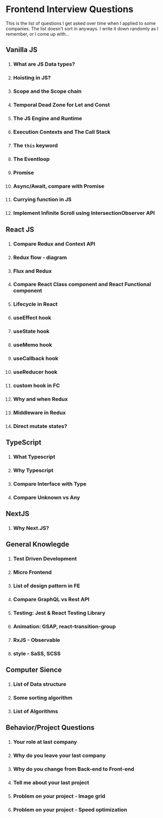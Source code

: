 # Frontend Interview Questions

This is the list of questions I get asked over time when I applied to some companies. The list doesn't sort in anyways. I write it down randomly as I remember, or I come up with...

## Vanilla JS
1. ### What are JS Data types?
2. ### Hoisting in JS?
3. ### Scope and the Scope chain
4. ### Temporal Dead Zone for Let and Const
5. ### The JS Engine and Runtime
6. ### Execution Contexts and The Call Stack
7. ### The `this` keyword
8. ### The Eventloop
9. ### Promise
10. ### Async/Await, compare with Promise
11. ### Currying function in JS
12. ### Implement Infinite Scroll using IntersectionObserver API 

## React JS
1. ### Compare Redux and Context API
2. ### Redux flow - diagram
3. ### Flux and Redux
4. ### Compare React Class component and React Functional component
5. ### Lifecycle in React
6. ### useEffect hook
7. ### useState hook
8. ### useMemo hook
9. ### useCallback hook
10. ### useReducer hook
11. ### custom hook in FC
12. ### Why and when Redux
13. ### Middleware in Redux
14. ### Direct mutate states?

## TypeScript
1. ### What Typescript
2. ### Why Typescript
3. ### Compare Interface with Type
4. ### Compare Unknown vs Any

## NextJS
1. ### Why Next.JS?

## General Knowlegde
1. ### Test Driven Development
2. ### Micro Frontend
3. ### List of design pattern in FE
4. ### Compare GraphQL vs Rest API
5. ### Testing: Jest & React Testing Library
6. ### Animation: GSAP, react-transition-group
7. ### RxJS - Observable
8. ### style - SaSS, SCSS

## Computer Sience
1. ### List of Data structure
2. ### Some sorting algorithm
3. ### List of Algorithms

## Behavior/Project Questions
1. ### Your role at last company
2. ### Why do you leave your last company
3. ### Why do you change from Back-end to Front-end
4. ### Tell me about your last project
5. ### Problem on your project - Image grid
6. ### Problem on your project - Speed optimization
